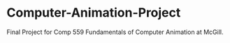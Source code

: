 Computer-Animation-Project
==========================

Final Project for Comp 559 Fundamentals of Computer Animation at McGill.
